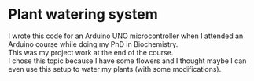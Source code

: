 # Plant watering system
I wrote this code for an Arduino UNO microcontroller when I attended an Arduino course while doing my PhD in Biochemistry.<br/>
This was my project work at the end of the course.<br/>
I chose this topic because I have some flowers and I thought maybe I can even use this setup to water my plants (with some modifications).
